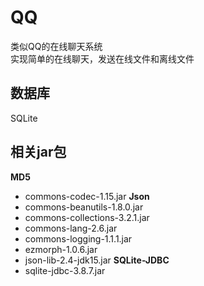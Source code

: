 # QQ
类似QQ的在线聊天系统<br>
实现简单的在线聊天，发送在线文件和离线文件<br>
## 数据库
SQLite
## 相关jar包
**MD5**
* commons-codec-1.15.jar
**Json**
* commons-beanutils-1.8.0.jar
* commons-collections-3.2.1.jar
* commons-lang-2.6.jar
* commons-logging-1.1.1.jar
* ezmorph-1.0.6.jar
* json-lib-2.4-jdk15.jar
**SQLite-JDBC**
* sqlite-jdbc-3.8.7.jar
